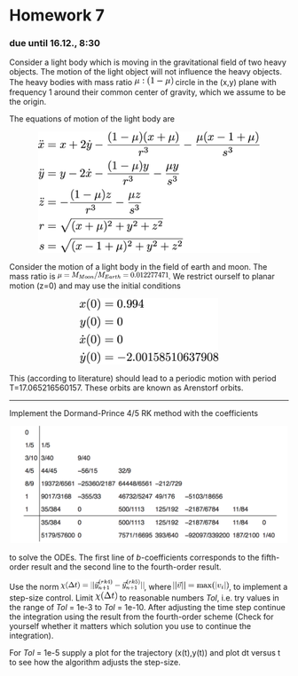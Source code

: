 # Homework 7
### due until 16.12., 8:30

Consider a light body which is moving in the gravitational field of two heavy objects. The motion of the light object will not influence the heavy objects.
The heavy bodies with mass ratio <img src="stuffy_stuff/f1.png" width="70"> circle in the (x,y) plane with frequency 1 around their common center of gravity, which we assume to be the origin.

The equations of motion of the light body are

<p align="center">
<img src="stuffy_stuff/f2.png" width="400">
</p>

Consider the motion of a light body in the field of earth and moon. The mass ratio is <img src="stuffy_stuff/f3.png" width="200">. We restrict ourself to planar motion (z=0) and may use the initial conditions

<p align="center">
<img src="stuffy_stuff/f4.png" width="250">
</p>

This (according to literature) should lead to a periodic motion with period T=17.065216560157.
These orbits are known as Arenstorf orbits.

***
Implement the Dormand-Prince 4/5 RK method with the coefficients

<p align="center">
<img src="stuffy_stuff/rk.png" width="500">
</p>

to solve the ODEs. The first line of *b*-coefficients corresponds to the fifth-order result and the second line to the fourth-order result.

Use the norm <img src="stuffy_stuff/f5.png" width="150">, where <img src="stuffy_stuff/f6.png" width="100">, to implement a step-size control. Limit
<img src="stuffy_stuff/f7.png" width="40"> to reasonable numbers *Tol*, i.e. try values in the range of *Tol* = 1e-3 to *Tol* = 1e-10.
After adjusting the time step continue the integration using the result from the fourth-order scheme (Check for yourself whether it matters which solution you use to continue the integration).


For *Tol* = 1e-5 supply a plot for the trajectory (x(t),y(t)) and plot dt versus t to see how the algorithm adjusts the step-size.
